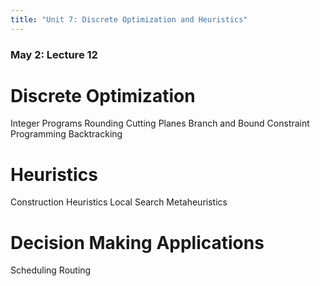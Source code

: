 ```yaml
---
title: "Unit 7: Discrete Optimization and Heuristics" 
---
```


### May 2: Lecture 12


# Discrete Optimization
Integer Programs
Rounding
Cutting Planes
Branch and Bound
Constraint Programming
Backtracking

# Heuristics
Construction Heuristics
Local Search
Metaheuristics

# Decision Making Applications
Scheduling
Routing

